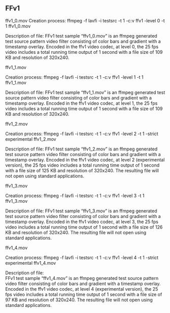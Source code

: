 ## FFv1

ffv1_0.mov
Creation process: ffmpeg -f lavfi -i testsrc -t 1 -c:v ffv1 -level 0 -t 1 ffv1_0.mov

Description of file: FFv1 test sample “ffv1_0.mov” is an ffmpeg generated test source pattern video filter consisting of color bars and gradient with a timestamp overlay.  Encoded in the ffv1 video codec, at level 0, the 25 fps video includes a total running time output of 1 second with a file size of 109 KB and resolution of 320x240.

ffv1_1.mov

Creation process: ffmpeg -f lavfi -i testsrc -t 1 -c:v ffv1 -level 1 -t 1 ffv1_1.mov

Description of file: FFv1 test sample “ffv1_1.mov” is an ffmpeg generated test source pattern video filter consisting of color bars and gradient with a timestamp overlay.  Encoded in the ffv1 video codec, at level 1, the 25 fps video includes a total running time output of 1 second with a file size of 109 KB and resolution of 320x240.

ffv1_2.mov

Creation process: ffmpeg -f lavfi -i testsrc -t 1 -c:v ffv1 -level 2 -t 1 -strict experimental ffv1_2.mov

Description of file: FFv1 test sample “ffv1_2.mov” is an ffmpeg generated test source pattern video filter consisting of color bars and gradient with a timestamp overlay.  Encoded in the ffv1 video codec, at level 2 (experimental version), the 25 fps video includes a total running time output of 1 second with a file size of 125 KB and resolution of 320x240.  The resulting file will not open using standard applications.

ffv1_3.mov

Creation process: ffmpeg -f lavfi -i testsrc -t 1 -c:v ffv1 -level 3 -t 1 ffv1_3.mov

Description of file: FFv1 test sample “ffv1_3.mov” is an ffmpeg generated test source pattern video filter consisting of color bars and gradient with a timestamp overlay.  Encoded in the ffv1 video codec, at level 3, the 25 fps video includes a total running time output of 1 second with a file size of 126 KB and resolution of 320x240.  The resulting file will not open using standard applications.

ffv1_4.mov

Creation process: ffmpeg -f lavfi -i testsrc -t 1 -c:v ffv1 -level 4 -t 1 -strict experimental ffv1_4.mov

Description of file:  
FFv1 test sample “ffv1_4.mov” is an ffmpeg generated test source pattern video filter consisting of color bars and gradient with a timestamp overlay.  Encoded in the ffv1 video codec, at level 4 (experimental version), the 25 fps video includes a total running time output of 1 second with a file size of 97 KB and resolution of 320x240.  The resulting file will not open using standard applications.